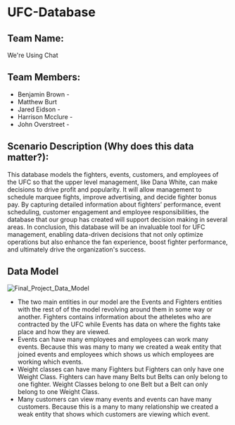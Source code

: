 # UFC-Database
## Team Name: 
  We're Using Chat
## Team Members:
* Benjamin Brown -
* Matthew Burt 
* Jared Eidson - 
* Harrison Mcclure -
* John Overstreet - 
## Scenario Description (Why does this data matter?):
This database models the fighters, events, customers, and employees of the UFC so that the upper level management, like Dana White, can make decisions to drive profit and popularity. It will allow management to schedule marquee fights, improve advertising, and decide fighter bonus pay. By capturing detailed information about fighters’ performance, event scheduling, customer engagement and employee responsibilities, the database that our group has created will support decision making in several areas. In conclusion, this database will be an invaluable tool for UFC management, enabling data-driven decisions that not only optimize operations but also enhance the fan experience, boost fighter performance, and ultimately drive the organization's success.
## Data Model
![Final_Project_Data_Model](https://github.com/user-attachments/assets/58cd714d-ee79-43a2-b7b0-e2c4348b4851)
* The two main entities in our model are the Events and Fighters entities with the rest of of the model revolving around them in some way or another. Fighters contains information about the atheletes who are contracted by the UFC while Events has data on where the fights take place and how they are viewed. 
* Events can have many employees and employees can work many events.  Because this was many to many we created a weak entity that joined events and employees which shows us which employees are working which events.
* Weight classes can have many Fighters but Fighters can only have one Weight Class. Fighters can have many Belts but Belts can only belong to one fighter. Weight Classes belong to one Belt but a Belt can only belong to one Weight Class.
* Many customers can view  many events and events can have many customers.  Because this is a many to many relationship we created a weak entity that shows which customers are viewing which  event.  
